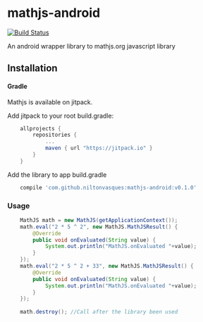 # mathjs-android

[![Build Status](https://travis-ci.org/niltonvasques/mathjs-android.svg?branch=travis)](https://travis-ci.org/niltonvasques/mathjs-android)

An android wrapper library to mathjs.org javascript library

## Installation

#### Gradle
Mathjs is available on jitpack.

Add jitpack to your root build.gradle:

```gradle
	allprojects {
		repositories {
			...
			maven { url "https://jitpack.io" }
		}
	}
```

Add the library to app build.gradle

```gradle
    compile 'com.github.niltonvasques:mathjs-android:v0.1.0'
```

### Usage
```java
    MathJS math = new MathJS(getApplicationContext());
    math.eval("2 * 5 ^ 2", new MathJS.MathJSResult() {
        @Override
        public void onEvaluated(String value) {
            System.out.println("MathJS.onEvaluated "+value);
        }
    });
    math.eval("2 * 5 ^ 2 + 33", new MathJS.MathJSResult() {
        @Override
        public void onEvaluated(String value) {
            System.out.println("MathJS.onEvaluated "+value);
        }
    });
    
    math.destroy(); //Call after the library been used
```
